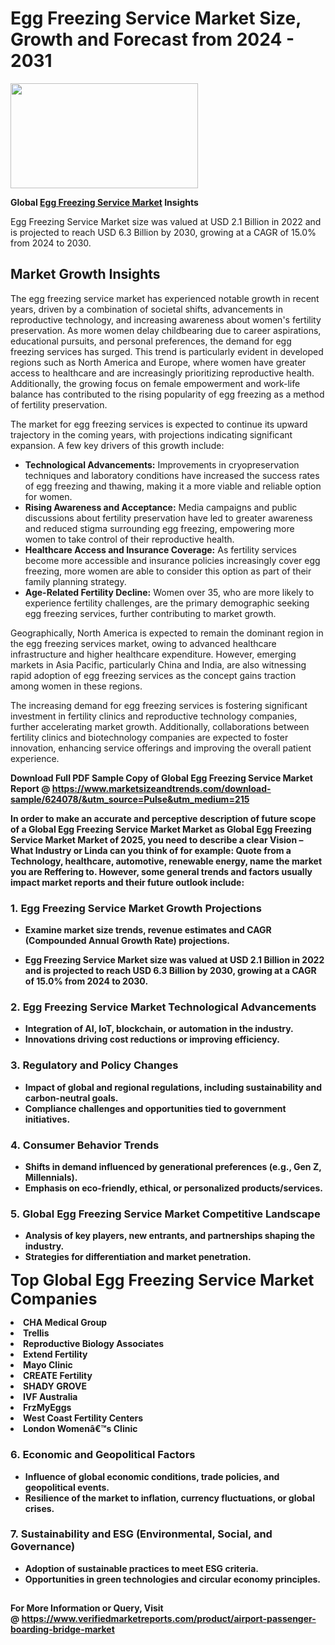 <H1>Egg Freezing Service Market Size, Growth and Forecast from 2024 - 2031</H1><img class="aligncenter size-medium wp-image-584254" src="https://thirdeyenews.in/wp-content/uploads/2024/09/Global-Market-Research-300x168.jpeg" alt="" width="300" height="168" /><p><strong>Global&nbsp;<a href="https://www.marketsizeandtrends.com/download-sample/624078/&amp;utm_source=Pulse&amp;utm_medium=215">Egg Freezing Service Market</a> Insights</strong></p><p>Egg Freezing Service Market size was valued at USD 2.1 Billion in 2022 and is projected to reach USD 6.3 Billion by 2030, growing at a CAGR of 15.0% from 2024 to 2030.</p><p><h2>Market Growth Insights</h2> <p>The egg freezing service market has experienced notable growth in recent years, driven by a combination of societal shifts, advancements in reproductive technology, and increasing awareness about women's fertility preservation. As more women delay childbearing due to career aspirations, educational pursuits, and personal preferences, the demand for egg freezing services has surged. This trend is particularly evident in developed regions such as North America and Europe, where women have greater access to healthcare and are increasingly prioritizing reproductive health. Additionally, the growing focus on female empowerment and work-life balance has contributed to the rising popularity of egg freezing as a method of fertility preservation.</p> <p><strong></strong></p> <p>The market for egg freezing services is expected to continue its upward trajectory in the coming years, with projections indicating significant expansion. A few key drivers of this growth include: <ul> <li><strong>Technological Advancements:</strong> Improvements in cryopreservation techniques and laboratory conditions have increased the success rates of egg freezing and thawing, making it a more viable and reliable option for women.</li> <li><strong>Rising Awareness and Acceptance:</strong> Media campaigns and public discussions about fertility preservation have led to greater awareness and reduced stigma surrounding egg freezing, empowering more women to take control of their reproductive health.</li> <li><strong>Healthcare Access and Insurance Coverage:</strong> As fertility services become more accessible and insurance policies increasingly cover egg freezing, more women are able to consider this option as part of their family planning strategy.</li> <li><strong>Age-Related Fertility Decline:</strong> Women over 35, who are more likely to experience fertility challenges, are the primary demographic seeking egg freezing services, further contributing to market growth.</li> </ul> <p>Geographically, North America is expected to remain the dominant region in the egg freezing services market, owing to advanced healthcare infrastructure and higher healthcare expenditure. However, emerging markets in Asia Pacific, particularly China and India, are also witnessing rapid adoption of egg freezing services as the concept gains traction among women in these regions.</p> <p>The increasing demand for egg freezing services is fostering significant investment in fertility clinics and reproductive technology companies, further accelerating market growth. Additionally, collaborations between fertility clinics and biotechnology companies are expected to foster innovation, enhancing service offerings and improving the overall patient experience.</p> <p><strong></p><p><span class=""><strong>Download Full PDF Sample Copy of Global Egg Freezing Service Market Report</strong> @ <a href="https://www.marketsizeandtrends.com/download-sample/624078/&amp;utm_source=Pulse&amp;utm_medium=215" target="_blank">https://www.marketsizeandtrends.com/download-sample/624078/&amp;utm_source=Pulse&amp;utm_medium=215</a></span></p><p>In order to make an accurate and perceptive description of future scope of a Global&nbsp;Egg Freezing Service Market Market as Global&nbsp;Egg Freezing Service Market Market of 2025, you need to describe a clear Vision &ndash; What Industry or Linda can you think of for example: Quote from a Technology, healthcare, automotive, renewable energy, name the market you are Reffering to. However, some general trends and factors usually impact market reports and their future outlook include:</p><h3>1.&nbsp;<strong>Egg Freezing Service Market Growth Projections</strong></h3><ul><li>Examine market size trends, revenue estimates and CAGR (Compounded Annual Growth Rate) projections.</li><li><p>Egg Freezing Service Market size was valued at USD 2.1 Billion in 2022 and is projected to reach USD 6.3 Billion by 2030, growing at a CAGR of 15.0% from 2024 to 2030.</p></li></ul><h3>2.&nbsp;<strong>Egg Freezing Service Market Technological Advancements</strong></h3><ul><li>Integration of AI, IoT, blockchain, or automation in the industry.</li><li>Innovations driving cost reductions or improving efficiency.</li></ul><h3>3.&nbsp;<strong>Regulatory and Policy Changes</strong></h3><ul><li>Impact of global and regional regulations, including sustainability and carbon-neutral goals.</li><li>Compliance challenges and opportunities tied to government initiatives.</li></ul><h3>4.&nbsp;<strong>Consumer Behavior Trends</strong></h3><ul><li>Shifts in demand influenced by generational preferences (e.g., Gen Z, Millennials).</li><li>Emphasis on eco-friendly, ethical, or personalized products/services.</li></ul><h3>5.&nbsp;<strong>Global Egg Freezing Service Market Competitive Landscape</strong></h3><ul><li>Analysis of key players, new entrants, and partnerships shaping the industry.</li><li>Strategies for differentiation and market penetration.</li></ul><p data-pm-slice="1 1 []"><span style="color: inherit; font-family: inherit; font-size: 25px;">Top Global Egg Freezing Service Market Companies</span></p><div class="" data-test-id=""><p><li>CHA Medical Group</li><li> Trellis</li><li> Reproductive Biology Associates</li><li> Extend Fertility</li><li> Mayo Clinic</li><li> CREATE Fertility</li><li> SHADY GROVE</li><li> IVF Australia</li><li> FrzMyEggs</li><li> West Coast Fertility Centers</li><li> London Womenâ€™s Clinic</li></p></div><h3>6.&nbsp;<strong>Economic and Geopolitical Factors</strong></h3><ul><li>Influence of global economic conditions, trade policies, and geopolitical events.</li><li>Resilience of the market to inflation, currency fluctuations, or global crises.</li></ul><h3>7.&nbsp;<strong>Sustainability and ESG (Environmental, Social, and Governance)</strong></h3><ul><li>Adoption of sustainable practices to meet ESG criteria.</li><li>Opportunities in green technologies and circular economy principles.</li></ul><h2><strong style="font-size: 14px;">For More Information or Query, Visit @&nbsp;</strong><a style="background-color: #ffffff; font-size: 14px;" href="https://www.marketsizeandtrends.com/report/egg-freezing-service-market/" target="_blank">https://www.verifiedmarketreports.com/product/airport-passenger-boarding-bridge-market</a></h2>
